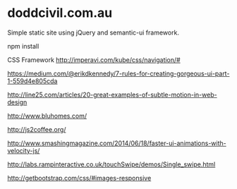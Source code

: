doddcivil.com.au
================

Simple static site using jQuery and semantic-ui framework.

npm install


CSS Framework
http://imperavi.com/kube/css/navigation/#

https://medium.com/@erikdkennedy/7-rules-for-creating-gorgeous-ui-part-1-559d4e805cda

http://line25.com/articles/20-great-examples-of-subtle-motion-in-web-design

http://www.bluhomes.com/

http://js2coffee.org/

http://www.smashingmagazine.com/2014/06/18/faster-ui-animations-with-velocity-js/


http://labs.rampinteractive.co.uk/touchSwipe/demos/Single_swipe.html

http://getbootstrap.com/css/#images-responsive

